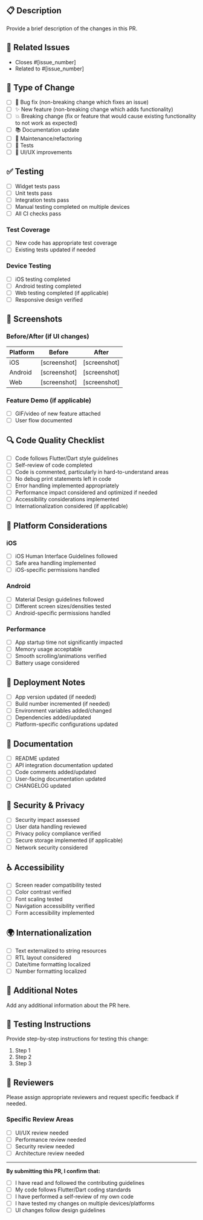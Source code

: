 ## 📋 Description

Provide a brief description of the changes in this PR.

## 🔗 Related Issues

- Closes #[issue_number]
- Related to #[issue_number]

## 🧪 Type of Change

- [ ] 🐛 Bug fix (non-breaking change which fixes an issue)
- [ ] ✨ New feature (non-breaking change which adds functionality)
- [ ] 💥 Breaking change (fix or feature that would cause existing functionality to not work as expected)
- [ ] 📚 Documentation update
- [ ] 🔧 Maintenance/refactoring
- [ ] 🧪 Tests
- [ ] 🎨 UI/UX improvements

## ✅ Testing

- [ ] Widget tests pass
- [ ] Unit tests pass
- [ ] Integration tests pass
- [ ] Manual testing completed on multiple devices
- [ ] All CI checks pass

### Test Coverage
- [ ] New code has appropriate test coverage
- [ ] Existing tests updated if needed

### Device Testing
- [ ] iOS testing completed
- [ ] Android testing completed
- [ ] Web testing completed (if applicable)
- [ ] Responsive design verified

## 📸 Screenshots

### Before/After (if UI changes)

| Platform | Before | After |
|----------|--------|-------|
| iOS      | [screenshot] | [screenshot] |
| Android  | [screenshot] | [screenshot] |
| Web      | [screenshot] | [screenshot] |

### Feature Demo (if applicable)
- [ ] GIF/video of new feature attached
- [ ] User flow documented

## 🔍 Code Quality Checklist

- [ ] Code follows Flutter/Dart style guidelines
- [ ] Self-review of code completed
- [ ] Code is commented, particularly in hard-to-understand areas
- [ ] No debug print statements left in code
- [ ] Error handling implemented appropriately
- [ ] Performance impact considered and optimized if needed
- [ ] Accessibility considerations implemented
- [ ] Internationalization considered (if applicable)

## 📱 Platform Considerations

### iOS
- [ ] iOS Human Interface Guidelines followed
- [ ] Safe area handling implemented
- [ ] iOS-specific permissions handled

### Android
- [ ] Material Design guidelines followed
- [ ] Different screen sizes/densities tested
- [ ] Android-specific permissions handled

### Performance
- [ ] App startup time not significantly impacted
- [ ] Memory usage acceptable
- [ ] Smooth scrolling/animations verified
- [ ] Battery usage considered

## 🚀 Deployment Notes

- [ ] App version updated (if needed)
- [ ] Build number incremented (if needed)
- [ ] Environment variables added/changed
- [ ] Dependencies added/updated
- [ ] Platform-specific configurations updated

## 📖 Documentation

- [ ] README updated
- [ ] API integration documentation updated
- [ ] Code comments added/updated
- [ ] User-facing documentation updated
- [ ] CHANGELOG updated

## 🔐 Security & Privacy

- [ ] Security impact assessed
- [ ] User data handling reviewed
- [ ] Privacy policy compliance verified
- [ ] Secure storage implemented (if applicable)
- [ ] Network security considered

## ♿ Accessibility

- [ ] Screen reader compatibility tested
- [ ] Color contrast verified
- [ ] Font scaling tested
- [ ] Navigation accessibility verified
- [ ] Form accessibility implemented

## 🌍 Internationalization

- [ ] Text externalized to string resources
- [ ] RTL layout considered
- [ ] Date/time formatting localized
- [ ] Number formatting localized

## 📝 Additional Notes

Add any additional information about the PR here.

## 🧪 Testing Instructions

Provide step-by-step instructions for testing this change:

1. Step 1
2. Step 2
3. Step 3

## 👥 Reviewers

Please assign appropriate reviewers and request specific feedback if needed.

### Specific Review Areas
- [ ] UI/UX review needed
- [ ] Performance review needed
- [ ] Security review needed
- [ ] Architecture review needed

---

**By submitting this PR, I confirm that:**
- [ ] I have read and followed the contributing guidelines
- [ ] My code follows Flutter/Dart coding standards
- [ ] I have performed a self-review of my own code
- [ ] I have tested my changes on multiple devices/platforms
- [ ] UI changes follow design guidelines